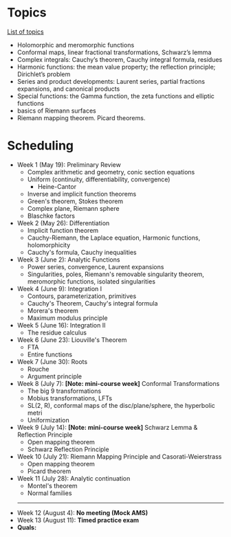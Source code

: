 # Topics

[List of topics](Complex_Analysis_Prelim_Review.pdf)

- Holomorphic and meromorphic functions
- Conformal maps, linear fractional transformations, Schwarz’s lemma
- Complex integrals: Cauchy’s theorem, Cauchy integral formula, residues
- Harmonic functions: the mean value property; the reflection principle; Dirichlet’s problem
- Series and product developments: Laurent series, partial fractions expansions, and canonical products
- Special functions: the Gamma function, the zeta functions and elliptic functions
- basics of Riemann surfaces
- Riemann mapping theorem. Picard theorems.

# Scheduling

- Week 1 (May 19): 
Preliminary Review
    - Complex arithmetic and geometry, conic section equations
    - Uniform (continuity,  differentiability, convergence)
        - Heine-Cantor
    - Inverse and implicit function theorems
    - Green's theorem, Stokes theorem
    - Complex plane, Riemann sphere
    - Blaschke factors
- Week 2 (May 26):
Differentiation
    - Implicit function theorem
    - Cauchy-Riemann, the Laplace equation, Harmonic functions, holomorphicity
    - Cauchy's formula, Cauchy inequalities
- Week 3 (June 2):
Analytic Functions
    - Power series, convergence, Laurent expansions
    - Singularities, poles, Riemann's removable singularity theorem, meromorphic functions, isolated singularities
- Week 4 (June 9):
Integration I
    - Contours, parameterization, primitives
    - Cauchy's Theorem,  Cauchy's integral formula
    - Morera's theorem
    - Maximum modulus principle
- Week 5 (June 16):
Integration II
    - The residue calculus
- Week 6 (June 23):
Liouville's Theorem
    - FTA
    - Entire functions
- Week 7 (June 30):
 Roots
    - Rouche
    - Argument principle
- Week 8 (July 7):
**[Note: mini-course week]**
Conformal Transformations
    - The big 9 transformations
    - Mobius transformations, LFTs
    - SL(2, R), conformal maps of the disc/plane/sphere, the hyperbolic metri
    - Uniformization
- Week 9 (July 14):
**[Note: mini-course week]**
Schwarz Lemma & Reflection Principle
    - Open mapping theorem
    - Schwarz Reflection Principle
- Week 10  (July 21):
Riemann Mapping Principle and Casorati-Weierstrass
    - Open mapping theorem
    - Picard theorem
- Week 11 (July 28):
Analytic continuation
    - Montel's theorem
    - Normal families
    ****
- Week 12 (August 4):
**No meeting (Mock AMS)**
- Week 13 (August 11):
**Timed practice exam**
- **Quals:** 
